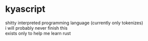 # kyascript
shitty interpreted programming language (currently only tokenizes)\
i will probably never finish this\
exists only to help me learn rust
